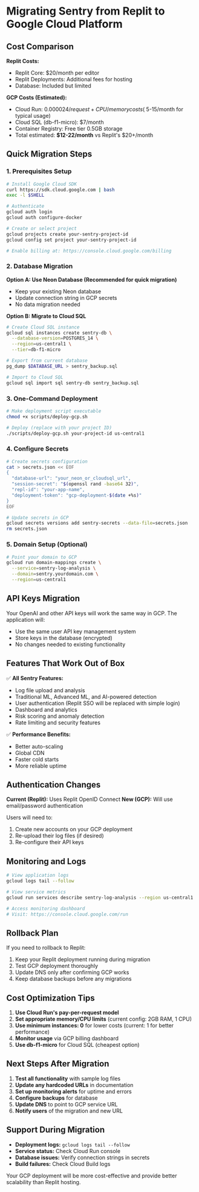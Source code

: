 # Migrating Sentry from Replit to Google Cloud Platform

## Cost Comparison

**Replit Costs:**
- Replit Core: $20/month per editor
- Replit Deployments: Additional fees for hosting
- Database: Included but limited

**GCP Costs (Estimated):**
- Cloud Run: $0.000024/request + CPU/memory costs (~$5-15/month for typical usage)
- Cloud SQL (db-f1-micro): $7/month
- Container Registry: Free tier 0.5GB storage
- Total estimated: **$12-22/month** vs Replit's $20+/month

## Quick Migration Steps

### 1. Prerequisites Setup

```bash
# Install Google Cloud SDK
curl https://sdk.cloud.google.com | bash
exec -l $SHELL

# Authenticate
gcloud auth login
gcloud auth configure-docker

# Create or select project
gcloud projects create your-sentry-project-id
gcloud config set project your-sentry-project-id

# Enable billing at: https://console.cloud.google.com/billing
```

### 2. Database Migration

**Option A: Use Neon Database (Recommended for quick migration)**
- Keep your existing Neon database
- Update connection string in GCP secrets
- No data migration needed

**Option B: Migrate to Cloud SQL**
```bash
# Create Cloud SQL instance
gcloud sql instances create sentry-db \
  --database-version=POSTGRES_14 \
  --region=us-central1 \
  --tier=db-f1-micro

# Export from current database
pg_dump $DATABASE_URL > sentry_backup.sql

# Import to Cloud SQL
gcloud sql import sql sentry-db sentry_backup.sql
```

### 3. One-Command Deployment

```bash
# Make deployment script executable
chmod +x scripts/deploy-gcp.sh

# Deploy (replace with your project ID)
./scripts/deploy-gcp.sh your-project-id us-central1
```

### 4. Configure Secrets

```bash
# Create secrets configuration
cat > secrets.json << EOF
{
  "database-url": "your_neon_or_cloudsql_url",
  "session-secret": "$(openssl rand -base64 32)",
  "repl-id": "your-app-name",
  "deployment-token": "gcp-deployment-$(date +%s)"
}
EOF

# Update secrets in GCP
gcloud secrets versions add sentry-secrets --data-file=secrets.json
rm secrets.json
```

### 5. Domain Setup (Optional)

```bash
# Point your domain to GCP
gcloud run domain-mappings create \
  --service=sentry-log-analysis \
  --domain=sentry.yourdomain.com \
  --region=us-central1
```

## API Keys Migration

Your OpenAI and other API keys will work the same way in GCP. The application will:
- Use the same user API key management system
- Store keys in the database (encrypted)
- No changes needed to existing functionality

## Features That Work Out of Box

✅ **All Sentry Features:**
- Log file upload and analysis
- Traditional ML, Advanced ML, and AI-powered detection
- User authentication (Replit SSO will be replaced with simple login)
- Dashboard and analytics
- Risk scoring and anomaly detection
- Rate limiting and security features

✅ **Performance Benefits:**
- Better auto-scaling
- Global CDN
- Faster cold starts
- More reliable uptime

## Authentication Changes

**Current (Replit):** Uses Replit OpenID Connect
**New (GCP):** Will use email/password authentication

Users will need to:
1. Create new accounts on your GCP deployment
2. Re-upload their log files (if desired)
3. Re-configure their API keys

## Monitoring and Logs

```bash
# View application logs
gcloud logs tail --follow

# View service metrics
gcloud run services describe sentry-log-analysis --region us-central1

# Access monitoring dashboard
# Visit: https://console.cloud.google.com/run
```

## Rollback Plan

If you need to rollback to Replit:
1. Keep your Replit deployment running during migration
2. Test GCP deployment thoroughly
3. Update DNS only after confirming GCP works
4. Keep database backups before any migrations

## Cost Optimization Tips

1. **Use Cloud Run's pay-per-request model**
2. **Set appropriate memory/CPU limits** (current config: 2GB RAM, 1 CPU)
3. **Use minimum instances: 0** for lower costs (current: 1 for better performance)
4. **Monitor usage** via GCP billing dashboard
5. **Use db-f1-micro** for Cloud SQL (cheapest option)

## Next Steps After Migration

1. **Test all functionality** with sample log files
2. **Update any hardcoded URLs** in documentation
3. **Set up monitoring alerts** for uptime and errors
4. **Configure backups** for database
5. **Update DNS** to point to GCP service URL
6. **Notify users** of the migration and new URL

## Support During Migration

- **Deployment logs:** `gcloud logs tail --follow`
- **Service status:** Check Cloud Run console
- **Database issues:** Verify connection strings in secrets
- **Build failures:** Check Cloud Build logs

Your GCP deployment will be more cost-effective and provide better scalability than Replit hosting.